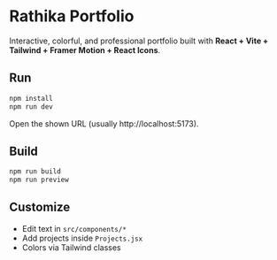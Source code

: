 # Rathika Portfolio
Interactive, colorful, and professional portfolio built with **React + Vite + Tailwind + Framer Motion + React Icons**.

## Run
```bash
npm install
npm run dev
```
Open the shown URL (usually http://localhost:5173).

## Build
```bash
npm run build
npm run preview
```

## Customize
- Edit text in `src/components/*`
- Add projects inside `Projects.jsx`
- Colors via Tailwind classes
